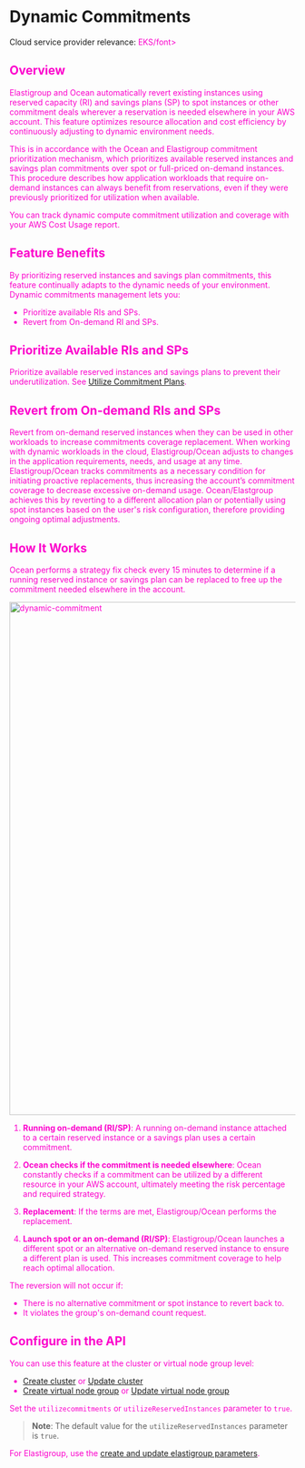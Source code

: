 # Dynamic Commitments 

Cloud service provider relevance: <font color="#FC01CC">EKS/font>

## Overview

Elastigroup and Ocean automatically revert existing instances using reserved capacity (RI) and savings plans (SP) to spot instances or other commitment deals wherever a reservation is needed elsewhere in your AWS account. This feature optimizes resource allocation and cost efficiency by continuously adjusting to dynamic environment needs. 

This is in accordance with the Ocean and Elastigroup commitment prioritization mechanism, which prioritizes available reserved instances and savings plan commitments over spot or full-priced on-demand instances.
This procedure describes how application workloads that require on-demand instances can always benefit from reservations, even if they were previously prioritized for utilization when available.  

You can track dynamic compute commitment utilization and coverage with your AWS Cost Usage report.

## Feature Benefits 

By prioritizing reserved instances and savings plan commitments, this feature continually adapts to the dynamic needs of your environment. Dynamic commitments management lets you:

* Prioritize available RIs and SPs.
* Revert from On-demand RI and SPs.

## Prioritize Available RIs and SPs

Prioritize available reserved instances and savings plans to prevent their underutilization. See [Utilize Commitment Plans](elastigroup/features/core-features/spot-reserved-on-demand-instances?id=utilize-commitment-plans). 

## Revert from On-demand RIs and SPs

Revert from on-demand reserved instances when they can be used in other workloads to increase commitments coverage replacement. When working with dynamic workloads in the cloud, Elastigroup/Ocean adjusts to changes in the application requirements, needs, and usage at any time. Elastigroup/Ocean tracks commitments as a necessary condition for initiating proactive replacements, thus increasing the account’s commitment coverage to decrease excessive on-demand usage. Ocean/Elastgroup achieves this by reverting to a different allocation plan or potentially using spot instances based on the user's risk configuration, therefore providing ongoing optimal adjustments.

## How It Works

Ocean performs a strategy fix check every 15 minutes to determine if a running reserved instance or savings plan can be replaced to free up the commitment needed elsewhere in the account. 

<img width="902" alt="dynamic-commitment" src="https://github.com/user-attachments/assets/00766f8d-2f81-4219-b394-c9a1004614f0">

1. **Running on-demand (RI/SP)**: A running on-demand instance attached to a certain reserved instance or a savings plan uses a certain commitment. 

2. **Ocean checks if the commitment is needed elsewhere**: Ocean constantly checks if a commitment can be utilized by a different resource in your AWS account, ultimately meeting the risk percentage and required strategy.

3. **Replacement**: If the terms are met, Elastigroup/Ocean performs the replacement.

4. **Launch spot or an on-demand (RI/SP)**: Elastigroup/Ocean launches a different spot or an alternative on-demand reserved instance to ensure a different plan is used. This increases commitment coverage to help reach optimal allocation.

The reversion will not occur if:

* There is no alternative commitment or spot instance to revert back to. 
* It violates the group's on-demand count request. 

## Configure in the API 

You can use this feature at the cluster or virtual node group level:

* [Create cluster](https://docs.spot.io/api/#tag/Ocean-AWS/operation/OceanAWSClusterCreate) or [Update cluster](https://docs.spot.io/api/#tag/Ocean-AWS/operation/OceanAWSClusterUpdate)
* [Create virtual node group](https://docs.spot.io/api/#tag/Ocean-AWS/operation/OceanAWSLaunchSpecCreate) or [Update virtual node group](https://docs.spot.io/api/#tag/Ocean-AWS/operation/OceanAWSLaunchSpecUpdate)

Set the `utilizecommitments` or `utilizeReservedInstances` parameter to `true`.

>**Note**: The default value for the `utilizeReservedInstances` parameter is `true`.

For Elastigroup, use the [create and update elastigroup parameters](https://docs.spot.io/elastigroup/features/core-features/dynamic-commitment?id=configure-in-the-api).

